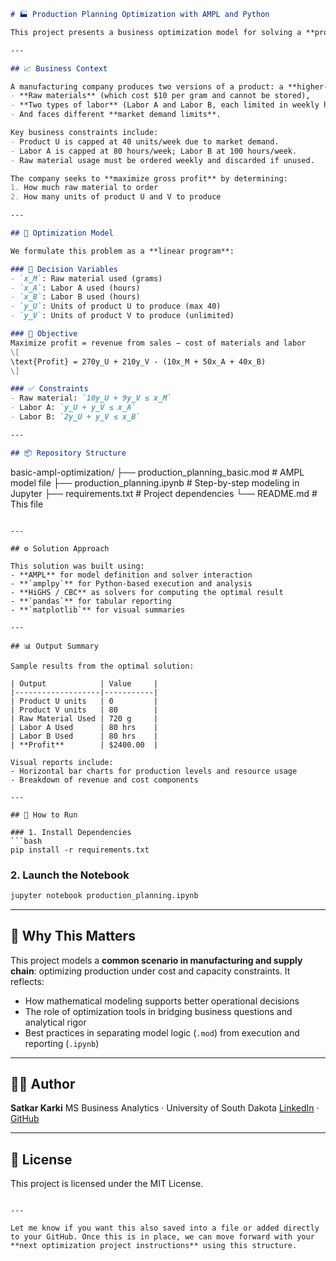 

```markdown
# 🏭 Production Planning Optimization with AMPL and Python

This project presents a business optimization model for solving a **production planning problem** using the AMPL modeling language and Python integration via the `amplpy` library. It is structured to reflect best practices in model development and solution reporting for real-world decision-making.

---

## 📈 Business Context

A manufacturing company produces two versions of a product: a **higher-priced version (U)** and a **lower-priced version (V)**. Each version requires:
- **Raw materials** (which cost $10 per gram and cannot be stored),
- **Two types of labor** (Labor A and Labor B, each limited in weekly hours),
- And faces different **market demand limits**.

Key business constraints include:
- Product U is capped at 40 units/week due to market demand.
- Labor A is capped at 80 hours/week; Labor B at 100 hours/week.
- Raw material usage must be ordered weekly and discarded if unused.

The company seeks to **maximize gross profit** by determining:
1. How much raw material to order
2. How many units of product U and V to produce

---

## 🧮 Optimization Model

We formulate this problem as a **linear program**:

### 🔧 Decision Variables
- `x_M`: Raw material used (grams)
- `x_A`: Labor A used (hours)
- `x_B`: Labor B used (hours)
- `y_U`: Units of product U to produce (max 40)
- `y_V`: Units of product V to produce (unlimited)

### 🎯 Objective
Maximize profit = revenue from sales − cost of materials and labor  
\[
\text{Profit} = 270y_U + 210y_V - (10x_M + 50x_A + 40x_B)
\]

### ✅ Constraints
- Raw material: `10y_U + 9y_V ≤ x_M`
- Labor A: `y_U + y_V ≤ x_A`
- Labor B: `2y_U + y_V ≤ x_B`

---

## 📦 Repository Structure

```

basic-ampl-optimization/
├── production\_planning\_basic.mod      # AMPL model file
├── production\_planning.ipynb          # Step-by-step modeling in Jupyter
├── requirements.txt                   # Project dependencies
└── README.md                          # This file

````

---

## ⚙️ Solution Approach

This solution was built using:
- **AMPL** for model definition and solver interaction
- **`amplpy`** for Python-based execution and analysis
- **HiGHS / CBC** as solvers for computing the optimal result
- **`pandas`** for tabular reporting
- **`matplotlib`** for visual summaries

---

## 📊 Output Summary

Sample results from the optimal solution:

| Output            | Value     |
|-------------------|-----------|
| Product U units   | 0         |
| Product V units   | 80        |
| Raw Material Used | 720 g     |
| Labor A Used      | 80 hrs    |
| Labor B Used      | 80 hrs    |
| **Profit**        | $2400.00  |

Visual reports include:
- Horizontal bar charts for production levels and resource usage
- Breakdown of revenue and cost components

---

## 🚀 How to Run

### 1. Install Dependencies
```bash
pip install -r requirements.txt
````

### 2. Launch the Notebook

```bash
jupyter notebook production_planning.ipynb
```

---

## 💼 Why This Matters

This project models a **common scenario in manufacturing and supply chain**: optimizing production under cost and capacity constraints. It reflects:

* How mathematical modeling supports better operational decisions
* The role of optimization tools in bridging business questions and analytical rigor
* Best practices in separating model logic (`.mod`) from execution and reporting (`.ipynb`)

---

## 👨‍💻 Author

**Satkar Karki**
MS Business Analytics · University of South Dakota
[LinkedIn](https://www.linkedin.com/in/ksatkar) · [GitHub](https://github.com/satkar605)

---

## 📄 License

This project is licensed under the MIT License.

```

---

Let me know if you want this also saved into a file or added directly to your GitHub. Once this is in place, we can move forward with your **next optimization project instructions** using this structure.
```

